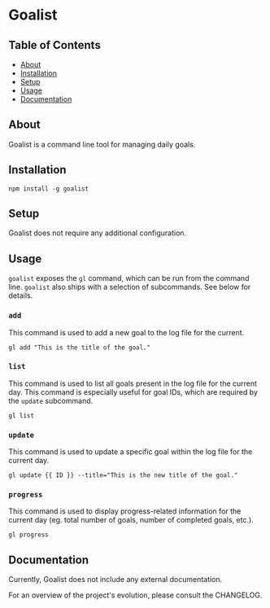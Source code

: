 # Goalist

## Table of Contents
- [About](#about)
- [Installation](#installation)
- [Setup](#setup)
- [Usage](#usage)
- [Documentation](#documentation)

## About
Goalist is a command line tool for managing daily goals.

## Installation
`npm install -g goalist`

## Setup
Goalist does not require any additional configuration.

## Usage
`goalist` exposes the `gl` command, which can be run from the command line. `goalist` also ships with a selection of subcommands. See below for details.

### `add`
This command is used to add a new goal to the log file for the current.

```
gl add "This is the title of the goal."
```

### `list`
This command is used to list all goals present in the log file for the current day. This command is especially useful for goal IDs, which are required by the `update` subcommand.

```
gl list
```

### `update`
This command is used to update a specific goal within the log file for the current day.

```
gl update {{ ID }} --title="This is the new title of the goal."
```

### `progress`
This command is used to display progress-related information for the current day (eg. total number of goals, number of completed goals, etc.).

```
gl progress
```


## Documentation
Currently, Goalist does not include any external documentation.

For an overview of the project's evolution, please consult the CHANGELOG.
